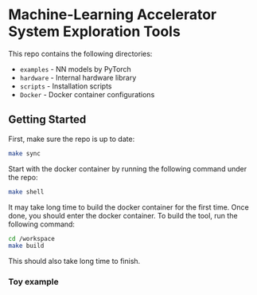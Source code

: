# Machine-Learning Accelerator System Exploration Tools

This repo contains the following directories:
* `examples` - NN models by PyTorch
* `hardware` - Internal hardware library 
* `scripts` - Installation scripts  
* `Docker` - Docker container configurations  

## Getting Started

First, make sure the repo is up to date:
```sh
make sync
```
Start with the docker container by running the following command under the repo:
```sh
make shell
```
It may take long time to build the docker container for the first time. Once done, you should enter the docker container. To build the tool, run the following command:
```sh
cd /workspace
make build
```
This should also take long time to finish.

### Toy example

